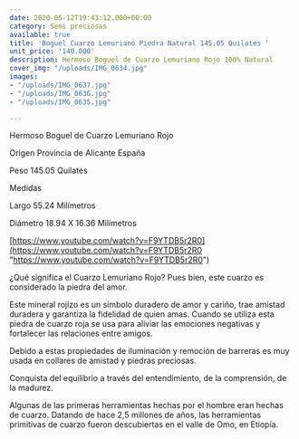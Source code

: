 ```yaml
---
date: 2020-05-12T19:43:12.000+00:00
category: Semi preciosas
available: true
title: 'Boguel Cuarzo Lemuriano Piedra Natural 145.05 Quilates '
unit_price: '140.000'
description: Hermoso Boguel de Cuarzo Lemuriano Rojo 100% Natural
cover_img: "/uploads/IMG_0634.jpg"
images:
- "/uploads/IMG_0637.jpg"
- "/uploads/IMG_0636.jpg"
- "/uploads/IMG_0635.jpg"

---
```

Hermoso Boguel de Cuarzo Lemuriano Rojo

Origen Provincia de Alicante España

Peso 145.05 Quilates

Medidas

Largo 55.24 Milímetros

Diámetro 18.94 X 16.36 Milímetros

[https://www.youtube.com/watch?v=F9YTDB5r2R0](https://www.youtube.com/watch?v=F9YTDB5r2R0 "https://www.youtube.com/watch?v=F9YTDB5r2R0")

¿Qué significa el Cuarzo Lemuriano Rojo? Pues bien, este cuarzo es considerado la piedra del amor.

Este mineral rojizo es un símbolo duradero de amor y cariño, trae amistad duradera y garantiza la fidelidad de quien amas. Cuando se utiliza esta piedra de cuarzo roja se usa para aliviar las emociones negativas y fortalecer las relaciones entre amigos.

Debido a estas propiedades de iluminación y remoción de barreras es muy usada en collares de amistad y piedras preciosas.

Conquista del equilibrio a través del entendimiento, de la comprensión, de la madurez.

Algunas de las primeras herramientas hechas por el hombre eran hechas de cuarzo. Datando de hace 2,5 millones de años, las herramientas primitivas de cuarzo fueron descubiertas en el valle de Omo, en Etiopía.